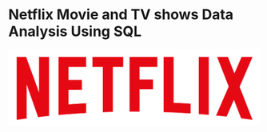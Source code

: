 # Netflix Movie and TV shows Data Analysis Using SQL
![Netflix Logo](https://github.com/riajain217/netflix_sql_project/blob/main/logo.png)
